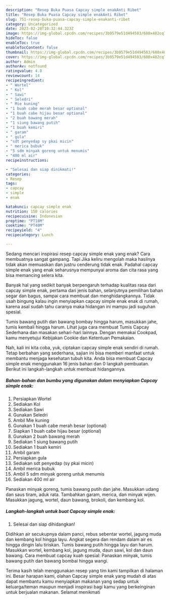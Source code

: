```yaml
---
description: "Resep Buka Puasa Capcay simple enakAnti Ribet"
title: "Resep Buka Puasa Capcay simple enakAnti Ribet"
slug: 751-resep-buka-puasa-capcay-simple-enakanti-ribet
category: Uncategorized
date: 2023-02-28T10:32:44.323Z
image: https://img-global.cpcdn.com/recipes/3b9579e51d494583/680x482cq70/capcay-simple-enak-foto-resep-utama.jpg
hideToc: false
enableToc: true
enableTocContent: false
thumbnail: https://img-global.cpcdn.com/recipes/3b9579e51d494583/680x482cq70/capcay-simple-enak-foto-resep-utama.jpg
cover: https://img-global.cpcdn.com/recipes/3b9579e51d494583/680x482cq70/capcay-simple-enak-foto-resep-utama.jpg
author: Admin
authorAv: notfound
ratingvalue: 4.8
reviewcount: 14
recipeingredient:
- " Wortel"
- " Kol"
- " Sawi"
- " Seledri"
- " Mie kuning"
- "1 buah cabe merah besar optional"
- "1 buah cabe hijau besar optional"
- "2 buah bawang merah"
- "1 siung bawang putih"
- "1 buah kemiri"
- " garam"
- " gula"
- "sdt penyedap sy pkai micin"
- " merica bubuk"
- "5 sdm minyak goreng untuk menumis"
- "400 ml air"
recipeinstructions:

- "Selesai dan siap dinikmati!"
categories:
- Resep
tags:
- capcay
- simple
- enak

katakunci: capcay simple enak 
nutrition: 150 calories
recipecuisine: Indonesian
preptime: "PT18M"
cooktime: "PT40M"
recipeyield: "4"
recipecategory: Lunch

---
```



Sedang mencari inspirasi resep capcay simple enak yang enak? Cara membuatnya sangat gampang. Tapi Jika keliru mengolah maka hasilnya tidak akan memuaskan dan justru cenderung tidak enak. Padahal capcay simple enak yang enak seharusnya mempunyai aroma dan cita rasa yang bisa memancing selera kita.


Banyak hal yang sedikit banyak berpengaruh terhadap kualitas rasa dari capcay simple enak, pertama dari jenis bahan, selanjutnya pemilihan bahan segar dan bagus, sampai cara membuat dan menghidangkannya. Tidak usah bingung kalau ingin menyiapkan capcay simple enak enak di rumah, karena asal sudah tahu caranya maka hidangan ini mampu jadi suguhan spesial.

Tumis bawang putih dan bawang bombay hingga harum, masukkan jahe, tumis kembali hingga harum. Lihat juga cara membuat Tumis Capcay Sederhana dan masakan sehari-hari lainnya. Dengan memakai Cookpad, kamu menyetujui Kebijakan Cookie dan Ketentuan Pemakaian.


Nah, kali ini kita coba, yuk, ciptakan capcay simple enak sendiri di rumah. Tetap berbahan yang sederhana, sajian ini bisa memberi manfaat untuk membantu menjaga kesehatan tubuh kita. Anda bisa membuat Capcay simple enak menggunakan 16 jenis bahan dan 0 langkah pembuatan. Berikut ini langkah-langkah untuk membuat hidangannya.

<!--inarticleads1-->

##### Bahan-bahan dan bumbu yang digunakan dalam menyiapkan Capcay simple enak:

1. Persiapkan  Wortel
1. Sediakan  Kol
1. Sediakan  Sawi
1. Gunakan  Seledri
1. Ambil  Mie kuning
1. Gunakan 1 buah cabe merah besar (optional)
1. Siapkan 1 buah cabe hijau besar (optional)
1. Gunakan 2 buah bawang merah
1. Sediakan 1 siung bawang putih
1. Sediakan 1 buah kemiri
1. Ambil  garam
1. Persiapkan  gula
1. Sediakan sdt penyedap (sy pkai micin)
1. Ambil  merica bubuk
1. Ambil 5 sdm minyak goreng untuk menumis
1. Sediakan 400 ml air


Panaskan minyak goreng, tumis bawang putih dan jahe. Masukkan udang dan saus tiram, aduk rata. Tambahkan garam, merica, dan minyak wijen. Masukkan jagung, wortel, daun bawang, brokoli, dan kembang kol. 

<!--inarticleads2-->

##### Langkah-langkah untuk buat Capcay simple enak:


1. Selesai dan siap dihidangkan!

Didihkan air secukupnya dalam panci, rebus sebentar wortel, jagung muda dan kembang kol hingga layu. Angkat segera dan rendam dalam air es hingga dingin lalu tiriskan. Tumis bawang putih hingga layu dan harum. Masukkan wortel, kembang kol, jagung muda, daun sawi, kol dan daun bawang. Cara membuat capcay kuah spesial: Panaskan minyak, tumis bawang putih dan bawang bombai hingga wangi. 

Terima kasih telah menggunakan resep yang tim kami tampilkan di halaman ini. Besar harapan kami, olahan Capcay simple enak yang mudah di atas dapat membantu kamu menyiapkan makanan yang sedap untuk keluarga/teman maupun menjadi inspirasi bagi kamu yang berkeinginan untuk berjualan makanan. Selamat menikmati
